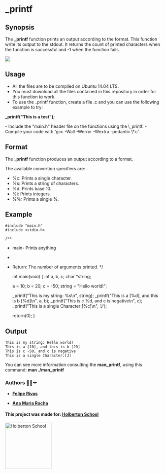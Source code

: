 # \_printf

## Synopsis

The **\_printf** function prints an output according to the format. This function write its output to the stdout.
It returns the count of printed characters when the function is successful and -1 when the function fails.

<img src="https://viewer.diagrams.net/?tags=%7B%7D&highlight=0000ff&edit=_blank&layers=1&nav=1&title=_printf%20flowchart#Uhttps%3A%2F%2Fdrive.google.com%2Fuc%3Fid%3D16rc1mEWhuoGpB6XuX6KsxFUTDE-gqNUf%26export%3Ddownload">

## Usage

- All the files are to be compiled on Ubuntu 14.04 LTS.
- You must download all the files contained in this repository in order for this function to work.
- To use the \_printf function, create a file .c and you can use the following example to try:
<p> <b> _printf("This is a test"); </b> </p>
- Include the "main.h" header file on the functions using the \_printf.
- Compile your code with 'gcc -Wall -Werror -Wextra -pedantic \*.c'.

## Format

The **\_printf** function produces an output according to a format.

The available convertion specifiers are:

- %c: Prints a single character.
- %s: Prints a string of characters.
- %d: Prints base 10.
- %i: Prints integers.
- %%: Prints a single %.

## Example

    #include "main.h"
    #include <stdio.h>

    /**

- main- Prints anything
-
- Return: The number of arguments printed.
  \*/

  int main(void)
  {
  int a, b, c;
  char \*string;

  a = 10;
  b = 20;
  c = -50;
  string = "Hello world!";

  \_printf("This is my string: %s\n", string);
  \_printf("This is a [%d], and this is b [%d]\n", a, b);
  \_printf("This is c %d, and c is negative\n", c);
  \_printf("This is a single Character:[%c]\n", 'J');

  return(0);
  }

## Output

    This is my string: Hello world!
    This is a [10], and this is b [20]
    This is c -50, and c is negative
    This is a single Character:[J]

You can see more information consulting the **man_printf**, using this command:
**man ./man_printf**

### Authors 👨‍💻✒

- **<a href="https://www.linkedin.com/in/felipe-rivas-833863178/" target="_blank">Felipe Rivas</a>**

- **<a href="https://www.linkedin.com/in/ana-rocha-b98174216/" target="_blank">Ana Maria Rocha</a>**

#### This project was made for: <a href="https://www.holbertonschool.com/" target="_blank">Holberton School </a>

<a href="https://www.holbertonschool.com/">
<img src="https://thumbs.bfldr.com/at/x9m6pnbbn3cnnbr7kk4pr7mk/v/29396102?expiry=1637084372&fit=bounds&height=800&sig=OGMxNzBjYTgzMzE0YTNhY2YzNzIyYjgxMWJlNmQ5NjIxZjg2ZWI2Nw%3D%3D&width=1100" width=150" height="150" alt="Holberton School"  /></a>
